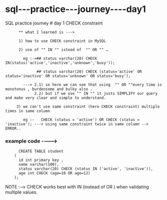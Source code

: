 # sql---practice---journey----day1
SQL practice journey # day 1 CHECK constraint



          ** what I learned is ---> 
             
          1) how to use CHECK constraint in MySQL
          
          2) use of "" IN "" istead of  "" OR "" …  

            eg :->## status varchar(20) CHECK IN(status('active','inactive','unknown','busy')); 
                   
                  ## status varchar(20) CHECK (status='active' OR status='inactive' OR status='unknown' OR status='busy');   

            ---> 2.1) so here we can see that using  "" OR ""every time is monotonus , burdensome and bulky also .
                 2.2) but if we use "" IN "" it justs SIMPLIFY our query and make very clear and simple to understand.

         3) we can't use same constraint (here CHECK constraint) multiple times in same column
            
            eg :-   CHECK (status = 'active') OR CHECK (status = 'inactive'); ---> using same constraint twice in same column --> ERROR..

 ### example code ----> 

          CREATE TABLE student 
        (
          id int primary key ,
          name varchar(100),
          status varchar(20) CHECK (status IN ('active', 'inactive')),
          age int CHECK (age=10 OR age=12)
        );

NOTE :--> CHECK works best with IN (instead of OR ) when validating multiple values. 

